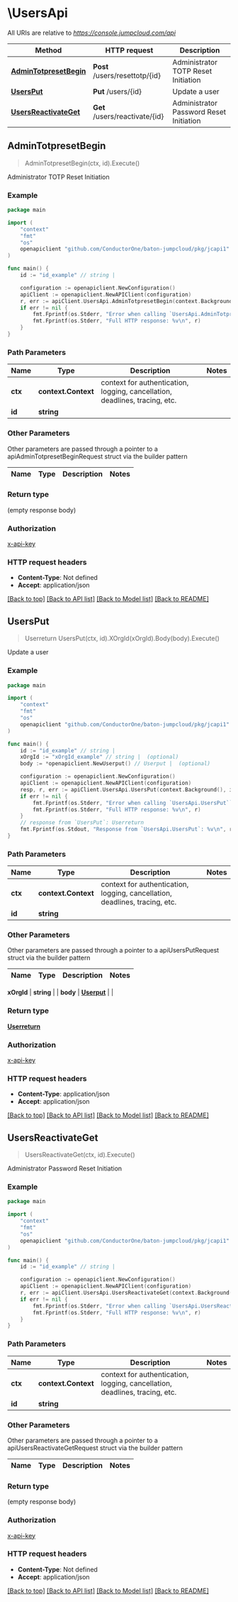 # \UsersApi

All URIs are relative to *https://console.jumpcloud.com/api*

Method | HTTP request | Description
------------- | ------------- | -------------
[**AdminTotpresetBegin**](UsersApi.md#AdminTotpresetBegin) | **Post** /users/resettotp/{id} | Administrator TOTP Reset Initiation
[**UsersPut**](UsersApi.md#UsersPut) | **Put** /users/{id} | Update a user
[**UsersReactivateGet**](UsersApi.md#UsersReactivateGet) | **Get** /users/reactivate/{id} | Administrator Password Reset Initiation



## AdminTotpresetBegin

> AdminTotpresetBegin(ctx, id).Execute()

Administrator TOTP Reset Initiation



### Example

```go
package main

import (
    "context"
    "fmt"
    "os"
    openapiclient "github.com/ConductorOne/baton-jumpcloud/pkg/jcapi1"
)

func main() {
    id := "id_example" // string | 

    configuration := openapiclient.NewConfiguration()
    apiClient := openapiclient.NewAPIClient(configuration)
    r, err := apiClient.UsersApi.AdminTotpresetBegin(context.Background(), id).Execute()
    if err != nil {
        fmt.Fprintf(os.Stderr, "Error when calling `UsersApi.AdminTotpresetBegin``: %v\n", err)
        fmt.Fprintf(os.Stderr, "Full HTTP response: %v\n", r)
    }
}
```

### Path Parameters


Name | Type | Description  | Notes
------------- | ------------- | ------------- | -------------
**ctx** | **context.Context** | context for authentication, logging, cancellation, deadlines, tracing, etc.
**id** | **string** |  | 

### Other Parameters

Other parameters are passed through a pointer to a apiAdminTotpresetBeginRequest struct via the builder pattern


Name | Type | Description  | Notes
------------- | ------------- | ------------- | -------------


### Return type

 (empty response body)

### Authorization

[x-api-key](../README.md#x-api-key)

### HTTP request headers

- **Content-Type**: Not defined
- **Accept**: application/json

[[Back to top]](#) [[Back to API list]](../README.md#documentation-for-api-endpoints)
[[Back to Model list]](../README.md#documentation-for-models)
[[Back to README]](../README.md)


## UsersPut

> Userreturn UsersPut(ctx, id).XOrgId(xOrgId).Body(body).Execute()

Update a user



### Example

```go
package main

import (
    "context"
    "fmt"
    "os"
    openapiclient "github.com/ConductorOne/baton-jumpcloud/pkg/jcapi1"
)

func main() {
    id := "id_example" // string | 
    xOrgId := "xOrgId_example" // string |  (optional)
    body := *openapiclient.NewUserput() // Userput |  (optional)

    configuration := openapiclient.NewConfiguration()
    apiClient := openapiclient.NewAPIClient(configuration)
    resp, r, err := apiClient.UsersApi.UsersPut(context.Background(), id).XOrgId(xOrgId).Body(body).Execute()
    if err != nil {
        fmt.Fprintf(os.Stderr, "Error when calling `UsersApi.UsersPut``: %v\n", err)
        fmt.Fprintf(os.Stderr, "Full HTTP response: %v\n", r)
    }
    // response from `UsersPut`: Userreturn
    fmt.Fprintf(os.Stdout, "Response from `UsersApi.UsersPut`: %v\n", resp)
}
```

### Path Parameters


Name | Type | Description  | Notes
------------- | ------------- | ------------- | -------------
**ctx** | **context.Context** | context for authentication, logging, cancellation, deadlines, tracing, etc.
**id** | **string** |  | 

### Other Parameters

Other parameters are passed through a pointer to a apiUsersPutRequest struct via the builder pattern


Name | Type | Description  | Notes
------------- | ------------- | ------------- | -------------

 **xOrgId** | **string** |  | 
 **body** | [**Userput**](Userput.md) |  | 

### Return type

[**Userreturn**](Userreturn.md)

### Authorization

[x-api-key](../README.md#x-api-key)

### HTTP request headers

- **Content-Type**: application/json
- **Accept**: application/json

[[Back to top]](#) [[Back to API list]](../README.md#documentation-for-api-endpoints)
[[Back to Model list]](../README.md#documentation-for-models)
[[Back to README]](../README.md)


## UsersReactivateGet

> UsersReactivateGet(ctx, id).Execute()

Administrator Password Reset Initiation



### Example

```go
package main

import (
    "context"
    "fmt"
    "os"
    openapiclient "github.com/ConductorOne/baton-jumpcloud/pkg/jcapi1"
)

func main() {
    id := "id_example" // string | 

    configuration := openapiclient.NewConfiguration()
    apiClient := openapiclient.NewAPIClient(configuration)
    r, err := apiClient.UsersApi.UsersReactivateGet(context.Background(), id).Execute()
    if err != nil {
        fmt.Fprintf(os.Stderr, "Error when calling `UsersApi.UsersReactivateGet``: %v\n", err)
        fmt.Fprintf(os.Stderr, "Full HTTP response: %v\n", r)
    }
}
```

### Path Parameters


Name | Type | Description  | Notes
------------- | ------------- | ------------- | -------------
**ctx** | **context.Context** | context for authentication, logging, cancellation, deadlines, tracing, etc.
**id** | **string** |  | 

### Other Parameters

Other parameters are passed through a pointer to a apiUsersReactivateGetRequest struct via the builder pattern


Name | Type | Description  | Notes
------------- | ------------- | ------------- | -------------


### Return type

 (empty response body)

### Authorization

[x-api-key](../README.md#x-api-key)

### HTTP request headers

- **Content-Type**: Not defined
- **Accept**: application/json

[[Back to top]](#) [[Back to API list]](../README.md#documentation-for-api-endpoints)
[[Back to Model list]](../README.md#documentation-for-models)
[[Back to README]](../README.md)

